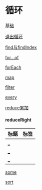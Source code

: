 # 循环

[基础](基础/基础.md "基础")

[退出循环](退出循环/退出循环.md "退出循环")

[find与findIndex](find与findIndex/find与findIndex.md "find与findIndex")

[for...of](for...of/for...of.md "for...of")

[forEach](forEach/forEach.md "forEach")

[map](map/map.md "map")

[filter](filter/filter.md "filter")

[every](every/every.md "every")

[reduce累加](reduce累加/reduce累加.md "reduce累加")

#### reduceRight

| 标题                     | 标签 |
| ---------------------- | -- |
| [\_](新页面/新页面.md "_")   |    |
| [\_](新页面_1/新页面.md "_") |    |
| [\_](新页面_2/新页面.md "_") |    |

[some](some/some.md "some")

[sort](sort/sort.md "sort")
